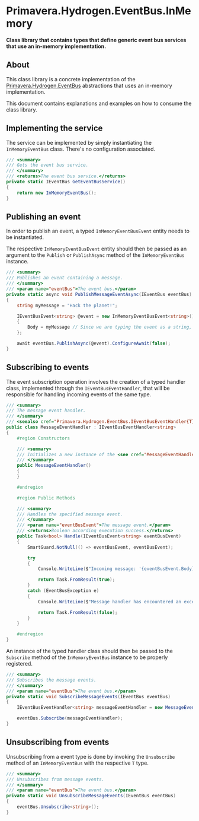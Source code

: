 # Primavera.Hydrogen.EventBus.InMemory

**Class library that contains types that define generic event bus services that use an in-memory implementation.**

## About

This class library is a concrete implementation of the [Primavera.Hydrogen.EventBus](EventBus.Abstractions.md) abstractions that uses an in-memory implementation.

This document contains explanations and examples on how to consume the class library.


## Implementing the service

The service can be implemented by simply instantiating the `InMemoryEventBus` class. There's no configuration associated.

```csharp
/// <summary>
/// Gets the event bus service.
/// </summary>
/// <returns>The event bus service.</returns>
private static IEventBus GetEventBusService()
{
    return new InMemoryEventBus();
}
```

## Publishing an event

In order to publish an event, a typed `InMemoryEventBusEvent` entity needs to be instantiated.

The respective `InMemoryEventBusEvent` entity should then be passed as an argument to the `Publish` or `PublishAsync` method of the `InMemoryEventBus` instance.

```csharp
/// <summary>
/// Publishes an event containing a message.
/// </summary>
/// <param name="eventBus">The event bus.</param>
private static async void PublishMessageEventAsync(IEventBus eventBus)
{
    string myMessage = "Hack the planet!";

    IEventBusEvent<string> @event = new InMemoryEventBusEvent<string>()
    {
        Body = myMessage // Since we are typing the event as a string, we need to provide a string to the event body.
    };

    await eventBus.PublishAsync(@event).ConfigureAwait(false);
}
```

## Subscribing to events

The event subscription operation involves the creation of a typed handler class, implemented through  the `IEventBusEventHandler`, that will be responsible for handling incoming events of the same type.

```csharp
/// <summary>
/// The message event handler.
/// </summary>
/// <seealso cref="Primavera.Hydrogen.EventBus.IEventBusEventHandler{T}"/>
public class MessageEventHandler : IEventBusEventHandler<string>
{
    #region Constructors

    /// <summary>
    /// Initializes a new instance of the <see cref="MessageEventHandler"/> class.
    /// </summary>
    public MessageEventHandler()
    {
    }

    #endregion

    #region Public Methods

    /// <summary>
    /// Handles the specified message event.
    /// </summary>
    /// <param name="eventBusEvent">The message event.</param>
    /// <returns>Boolean according execution success.</returns>
    public Task<bool> Handle(IEventBusEvent<string> eventBusEvent)
    {
        SmartGuard.NotNull(() => eventBusEvent, eventBusEvent);

        try
        {
            Console.WriteLine($"Incoming message: '{eventBusEvent.Body}'");

            return Task.FromResult(true);
        }
        catch (EventBusException e)
        {
            Console.WriteLine($"Message handler has encountered an exception: '{e.Message}'");

            return Task.FromResult(false);
        }
    }

    #endregion
}
```

An instance of the typed handler class should then be passed to the `Subscribe` method of the `InMemoryEventBus` instance to be properly registered.

```csharp
/// <summary>
/// Subscribes the message events.
/// </summary>
/// <param name="eventBus">The event bus.</param>
private static void SubscribeMessageEvents(IEventBus eventBus)
{
    IEventBusEventHandler<string> messageEventHandler = new MessageEventHandler();

    eventBus.Subscribe(messageEventHandler);
}
```

## Unsubscribing from events

Unsubscribing from a event type is done by invoking the `Unsubscribe` method of an `InMemoryEventBus` with the respective `T` type.

```csharp
/// <summary>
/// Unsubscribes from message events.
/// </summary>
/// <param name="eventBus">The event bus.</param>
private static void UnsubscribeMessageEvents(IEventBus eventBus)
{
    eventBus.Unsubscribe<string>();
}
```

